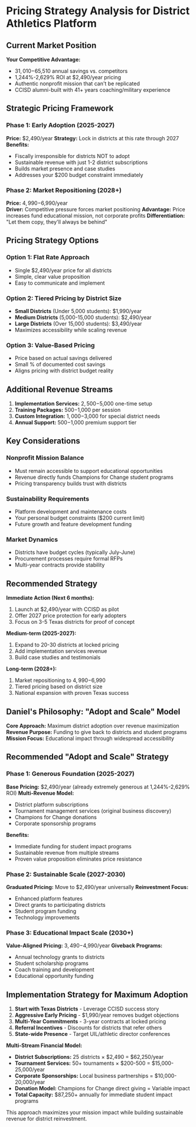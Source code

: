 # Pricing Strategy Analysis for District Athletics Platform

## Current Market Position

**Your Competitive Advantage:**
- $31,010-$65,510 annual savings vs. competitors
- 1,244%-2,629% ROI at $2,490/year pricing
- Authentic nonprofit mission that can't be replicated
- CCISD alumni-built with 41+ years coaching/military experience

## Strategic Pricing Framework

### Phase 1: Early Adoption (2025-2027)
**Price:** $2,490/year
**Strategy:** Lock in districts at this rate through 2027
**Benefits:**
- Fiscally irresponsible for districts NOT to adopt
- Sustainable revenue with just 1-2 district subscriptions
- Builds market presence and case studies
- Addresses your $200 budget constraint immediately

### Phase 2: Market Repositioning (2028+)
**Price:** $4,990-$6,990/year  
**Driver:** Competitive pressure forces market positioning
**Advantage:** Price increases fund educational mission, not corporate profits
**Differentiation:** "Let them copy, they'll always be behind"

## Pricing Strategy Options

### Option 1: Flat Rate Approach
- Single $2,490/year price for all districts
- Simple, clear value proposition
- Easy to communicate and implement

### Option 2: Tiered Pricing by District Size
- **Small Districts** (Under 5,000 students): $1,990/year
- **Medium Districts** (5,000-15,000 students): $2,490/year  
- **Large Districts** (Over 15,000 students): $3,490/year
- Maximizes accessibility while scaling revenue

### Option 3: Value-Based Pricing
- Price based on actual savings delivered
- Small % of documented cost savings
- Aligns pricing with district budget reality

## Additional Revenue Streams

1. **Implementation Services:** $2,500-$5,000 one-time setup
2. **Training Packages:** $500-$1,000 per session
3. **Custom Integration:** $1,000-$3,000 for special district needs
4. **Annual Support:** $500-$1,000 premium support tier

## Key Considerations

### Nonprofit Mission Balance
- Must remain accessible to support educational opportunities
- Revenue directly funds Champions for Change student programs
- Pricing transparency builds trust with districts

### Sustainability Requirements  
- Platform development and maintenance costs
- Your personal budget constraints ($200 current limit)
- Future growth and feature development funding

### Market Dynamics
- Districts have budget cycles (typically July-June)
- Procurement processes require formal RFPs
- Multi-year contracts provide stability

## Recommended Strategy

**Immediate Action (Next 6 months):**
1. Launch at $2,490/year with CCISD as pilot
2. Offer 2027 price protection for early adopters
3. Focus on 3-5 Texas districts for proof of concept

**Medium-term (2025-2027):**
1. Expand to 20-30 districts at locked pricing
2. Add implementation services revenue
3. Build case studies and testimonials

**Long-term (2028+):**
1. Market repositioning to $4,990-$6,990
2. Tiered pricing based on district size
3. National expansion with proven Texas success

## Daniel's Philosophy: "Adopt and Scale" Model

**Core Approach:** Maximum district adoption over revenue maximization
**Revenue Purpose:** Funding to give back to districts and student programs
**Mission Focus:** Educational impact through widespread accessibility

## Recommended "Adopt and Scale" Strategy

### Phase 1: Generous Foundation (2025-2027)
**Base Pricing:** $2,490/year (already extremely generous at 1,244%-2,629% ROI)
**Multi-Revenue Model:**
- District platform subscriptions
- Tournament management services (original business discovery)
- Champions for Change donations
- Corporate sponsorship programs

**Benefits:**
- Immediate funding for student impact programs
- Sustainable revenue from multiple streams
- Proven value proposition eliminates price resistance

### Phase 2: Sustainable Scale (2027-2030)
**Graduated Pricing:** Move to $2,490/year universally
**Reinvestment Focus:**
- Enhanced platform features
- Direct grants to participating districts
- Student program funding
- Technology improvements

### Phase 3: Educational Impact Scale (2030+)
**Value-Aligned Pricing:** $3,490-$4,990/year
**Giveback Programs:**
- Annual technology grants to districts
- Student scholarship programs
- Coach training and development
- Educational opportunity funding

## Implementation Strategy for Maximum Adoption

1. **Start with Texas Districts** - Leverage CCISD success story
2. **Aggressive Early Pricing** - $1,990/year removes budget objections
3. **Multi-Year Commitments** - 3-year contracts at locked pricing
4. **Referral Incentives** - Discounts for districts that refer others
5. **State-wide Presence** - Target UIL/athletic director conferences

**Multi-Stream Financial Model:**
- **District Subscriptions:** 25 districts × $2,490 = $62,250/year
- **Tournament Services:** 50+ tournaments × $200-500 = $15,000-25,000/year
- **Corporate Sponsorships:** Local business partnerships = $10,000-20,000/year
- **Donation Model:** Champions for Change direct giving = Variable impact
- **Total Capacity:** $87,250+ annually for immediate student impact programs

This approach maximizes your mission impact while building sustainable revenue for district reinvestment.